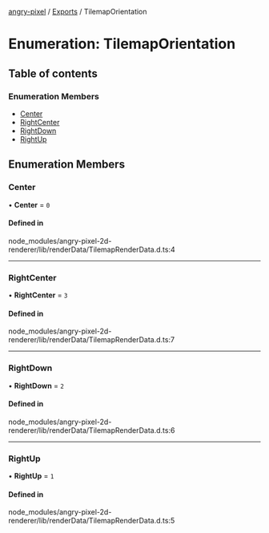 [angry-pixel](../README.md) / [Exports](../modules.md) / TilemapOrientation

# Enumeration: TilemapOrientation

## Table of contents

### Enumeration Members

- [Center](TilemapOrientation.md#center)
- [RightCenter](TilemapOrientation.md#rightcenter)
- [RightDown](TilemapOrientation.md#rightdown)
- [RightUp](TilemapOrientation.md#rightup)

## Enumeration Members

### Center

• **Center** = ``0``

#### Defined in

node_modules/angry-pixel-2d-renderer/lib/renderData/TilemapRenderData.d.ts:4

___

### RightCenter

• **RightCenter** = ``3``

#### Defined in

node_modules/angry-pixel-2d-renderer/lib/renderData/TilemapRenderData.d.ts:7

___

### RightDown

• **RightDown** = ``2``

#### Defined in

node_modules/angry-pixel-2d-renderer/lib/renderData/TilemapRenderData.d.ts:6

___

### RightUp

• **RightUp** = ``1``

#### Defined in

node_modules/angry-pixel-2d-renderer/lib/renderData/TilemapRenderData.d.ts:5
